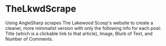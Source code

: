 # TheLkwdScrape

Using AngleSharp scrapes The Lakewood Scoop's website to create a cleaner, more minimalist version with only the following info for each post:
Title (which is a clickable link to that article), Image, Blurb of Text, and Number of Comments.

